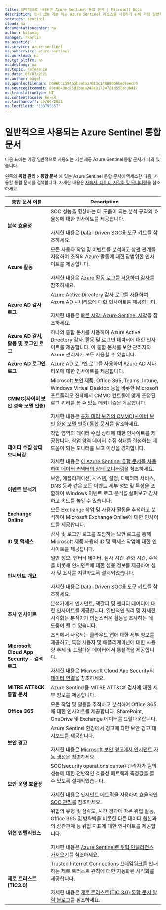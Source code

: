 ```yaml
---
title: 일반적으로 사용되는 Azure Sentinel 통합 문서 | Microsoft Docs
description: 인기 있는 기본 제공 Azure Sentinel 리소스를 사용하기 위해 가장 일반적으로 사용되는 통합 문서에 대해 알아봅니다.
services: sentinel
cloud: na
documentationcenter: na
author: batamig
manager: rkarlin
ms.assetid: ''
ms.service: azure-sentinel
ms.subservice: azure-sentinel
ms.workload: na
ms.tgt_pltfrm: na
ms.devlang: na
ms.topic: reference
ms.date: 03/07/2021
ms.author: bagol
ms.openlocfilehash: b096bcc59465bae0a37013c148880b6beb9eecb0
ms.sourcegitcommit: 89c4843ec85d1baea248e81724781d55bed86417
ms.translationtype: HT
ms.contentlocale: ko-KR
ms.lasthandoff: 05/06/2021
ms.locfileid: "108795657"
---
```

# <a name="commonly-used-azure-sentinel-workbooks"></a>일반적으로 사용되는 Azure Sentinel 통합 문서

다음 표에는 가장 일반적으로 사용되는 기본 제공 Azure Sentinel 통합 문서가 나와 있습니다.

왼쪽의 **위협 관리** > **통합 문서** 에 있는 Azure Sentinel 통합 문서에 액세스한 다음, 사용할 통합 문서를 검색합니다. 자세한 내용은 [자습서: 데이터 시각화 및 모니터링](tutorial-monitor-your-data.md)을 참조하세요.

|통합 문서 이름  |Description  |
|---------|---------|
|**분석 효율성**     |  SOC 성능을 향상하는 데 도움이 되는 분석 규칙의 효율성에 대한 인사이트를 제공합니다. <br><br>자세한 내용은 [Data-Driven SOC용 도구 키트](https://techcommunity.microsoft.com/t5/azure-sentinel/the-toolkit-for-data-driven-socs/ba-p/2143152)를 참조하세요.|
|**Azure 활동**     |     모든 사용자 작업 및 이벤트를 분석하고 상관 관계를 지정하여 조직의 Azure 활동에 대한 광범위한 인사이트를 제공합니다. <br><br>자세한 내용은 [Azure 활동 로그를 사용하여 감사](audit-sentinel-data.md#auditing-with-azure-activity-logs)를 참조하세요.    |
|**Azure AD 감사 로그**     |  Azure Active Directory 감사 로그를 사용하여 Azure AD 시나리오에 대한 인사이트를 제공합니다. <br><br>자세한 내용은 [빠른 시작: Azure Sentinel 시작](quickstart-get-visibility.md)을 참조하세요.     |
|**Azure AD 감사, 활동 및 로그인 로그**     |   하나의 통합 문서를 사용하여 Azure Active Directory 감사, 활동 및 로그인 데이터에 대한 인사이트를 제공합니다. 이 통합 문서를 보안 관리자와 Azure 관리자가 모두 사용할 수 있습니다.      |
|**Azure AD 로그인 로그**     | Azure AD 로그인 로그를 사용하여 Azure AD 시나리오에 대한 인사이트를 제공합니다.        |
|**CMMC(사이버 보안 성숙 모델 인증)**     |   Microsoft 보안 제품, Office 365, Teams, Intune, Windows Virtual Desktop 등을 비롯한 Microsoft 포트폴리오 전체에서 CMMC 컨트롤에 맞게 조정된 로그 쿼리를 볼 수 있는 메커니즘을 제공합니다. <br><br>자세한 내용은 [공개 미리 보기의 CMMC(사이버 보안 완성 모델 인증) 통합 문서](https://techcommunity.microsoft.com/t5/azure-sentinel/what-s-new-cybersecurity-maturity-model-certification-cmmc/ba-p/2111184)를 참조하세요.|
|**데이터 수집 상태 모니터링**     |   작업 영역의 데이터 수집 상태에 대한 인사이트를 제공합니다. 작업 영역 데이터 수집 상태를 결정하는 데 도움이 되는 모니터를 보고 이상을 감지합니다.  <br><br>자세한 내용은 [이 Azure Sentinel 통합 문서를 사용하여 데이터 커넥터의 상태 모니터링](monitor-data-connector-health.md)을 참조하세요.    |
|**이벤트 분석기**     |  보안, 애플리케이션, 시스템, 설정, 디렉터리 서비스, DNS 등과 같은 모든 이벤트 세부 정보 및 특성을 포함하여 Windows 이벤트 로그 분석을 살펴보고 감사하고 속도를 높일 수 있습니다.       |
|**Exchange Online**     |모든 Exchange 작업 및 사용자 활동을 추적하고 분석하여 Microsoft Exchange Online에 대한 인사이트를 제공합니다.         |
|**ID 및 액세스**     |   감사 및 로그인 로그를 포함하는 보안 로그를 통해 Microsoft 제품 사용의 ID 및 액세스 작업에 대한 인사이트를 제공합니다.     |
|**인시던트 개요**     |   일반 정보, 엔터티 데이터, 심사 시간, 완화 시간, 주석을 비롯해 인시던트에 대한 심층 정보를 제공하여 심사 및 조사를 지원하도록 설계되었습니다. <br><br>자세한 내용은 [Data-Driven SOC용 도구 키트](https://techcommunity.microsoft.com/t5/azure-sentinel/the-toolkit-for-data-driven-socs/ba-p/2143152)를 참조하세요.      |
|**조사 인사이트**     | 분석가에게 인시던트, 책갈피 및 엔터티 데이터에 대한 인사이트를 제공합니다. 일반적인 쿼리 및 자세한 시각화는 분석가가 의심스러운 활동을 조사하는 데 도움이 될 수 있습니다.       |
|**Microsoft Cloud App Security - 검색 로그**     |   조직에서 사용되는 클라우드 앱에 대한 세부 정보를 제공하고, 특정 사용자 및 애플리케이션에 대한 사용량 추세 및 드릴다운 데이터에서 통찰력을 제공합니다.  <br><br>자세한 내용은 [Microsoft Cloud App Security의 데이터 연결](connect-cloud-app-security.md)을 참조하세요.|
|**MITRE ATT&CK 통합 문서**     |   Azure Sentinel용 MITRE ATT&CK 검사에 대한 세부 정보를 제공합니다.      |
|**Office 365**     |  모든 작업 및 활동을 추적하고 분석하여 Office 365에 대한 인사이트를 제공합니다. SharePoint, OneDrive 및 Exchange 데이터를 드릴다운합니다.       |
|**보안 경고**     |  Azure Sentinel 환경에서 경고에 대한 보안 경고 대시보드를 제공합니다. <br><br>자세한 내용은 [Microsoft 보안 경고에서 인시던트 자동 생성](create-incidents-from-alerts.md)을 참조하세요.      |
|**보안 운영 효율성**     |  SOC(security operations center) 관리자가 팀의 성능에 대한 전반적인 효율성 메트릭과 측정값을 볼 수 있도록 설계되었습니다. <br><br>자세한 내용은 [인시던트 메트릭을 사용하여 효율적인 SOC 관리](manage-soc-with-incident-metrics.md)를 참조하세요.  |
|**위협 인텔리전스**     | 위협의 유형 및 심각도, 시간 경과에 따른 위협 활동, Office 365 및 방화벽을 비롯한 다른 데이터 원본과의 상관관계 등 위협 지표에 대한 인사이트를 제공합니다.  <br><br>자세한 내용은 [Azure Sentinel로 위협 인텔리전스 가져오기](import-threat-intelligence.md)를 참조하세요.      |
|**제로 트러스트(TIC3.0)**     |  [Trusted Internet Connections 프레임워크](https://www.cisa.gov/trusted-internet-connections)를 안내하는 제로 트러스트 원칙에 대한 자동화된 시각화를 제공합니다.   <br><br>자세한 내용은 [제로 트러스트(TIC 3.0) 통합 문서 알림 블로그](https://techcommunity.microsoft.com/t5/public-sector-blog/announcing-the-azure-sentinel-zero-trust-tic3-0-workbook/ba-p/2313761)를 참조하세요.  |


